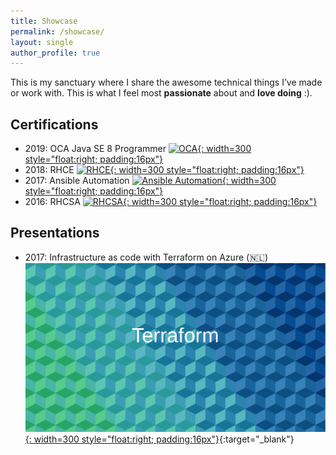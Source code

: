 ```yaml
---
title: Showcase
permalink: /showcase/
layout: single
author_profile: true
---
```

This is my sanctuary where I share the awesome technical things I’ve made or work with. This is what I feel most **passionate** about and **love doing** :).

## Certifications
- 2019: OCA Java SE 8 Programmer
[![OCA](https://eimerttech.files.wordpress.com/2019/02/oracle-oca-java-se-8-programmer.png){: width=300 style="float:right; padding:16px"}](https://eimerttech.files.wordpress.com/2019/02/oracle-oca-java-se-8-programmer.png)
- 2018: RHCE
[![RHCE](https://eimerttech.files.wordpress.com/2018/04/fvf3lyfieoi5qmfjqvvoigyaduaequ3cupsqx2ksdxt6rw46lq3xczjwrjnv7iltxve4i6vb7otcg4u5nqytcna62ruwocm34wwbuyq.png){: width=300 style="float:right; padding:16px"}](https://eimerttech.files.wordpress.com/2018/04/fvf3lyfieoi5qmfjqvvoigyaduaequ3cupsqx2ksdxt6rw46lq3xczjwrjnv7iltxve4i6vb7otcg4u5nqytcna62ruwocm34wwbuyq.png)
- 2017: Ansible Automation
[![Ansible Automation](https://eimerttech.files.wordpress.com/2018/04/fvf3lyfieoi5qmfjqvvoigyaduaequ3cupsqx2ksdxt6rw46lq34ufha6egv4mx6oeqwwneduiwxwpuwtpnozcaxtqd32bj2plfphs3stvwdcmjud3kgszyjtps2ygtcokowymjrgqpni2lhbgn6lla2mi.png){: width=300 style="float:right; padding:16px"}](https://eimerttech.files.wordpress.com/2018/04/fvf3lyfieoi5qmfjqvvoigyaduaequ3cupsqx2ksdxt6rw46lq34ufha6egv4mx6oeqwwneduiwxwpuwtpnozcaxtqd32bj2plfphs3stvwdcmjud3kgszyjtps2ygtcokowymjrgqpni2lhbgn6lla2mi.png)
- 2016: RHCSA
[![RHCSA](https://eimerttech.files.wordpress.com/2018/04/fvf3lyfieoi5qmfjqvvoigyaduaequ3cupsqx2ksdxt6rw46lq3t7ulz55kzz56sko7eq3ettlyzq4u5nqytcna62ruwocm34wwbuyq.png){: width=300 style="float:right; padding:16px"}](https://eimerttech.files.wordpress.com/2018/04/fvf3lyfieoi5qmfjqvvoigyaduaequ3cupsqx2ksdxt6rw46lq3t7ulz55kzz56sko7eq3ettlyzq4u5nqytcna62ruwocm34wwbuyq.png)

## Presentations
- 2017: Infrastructure as code with Terraform on Azure (🇳🇱)
[![IAC with Terraform](/assets/images/20170109_infrastructure_as_code_terraform_slideshare-01.png){: width=300 style="float:right; padding:16px"}](https://eimert.github.io/presentations/iac-terraform/#/){:target="_blank"}
